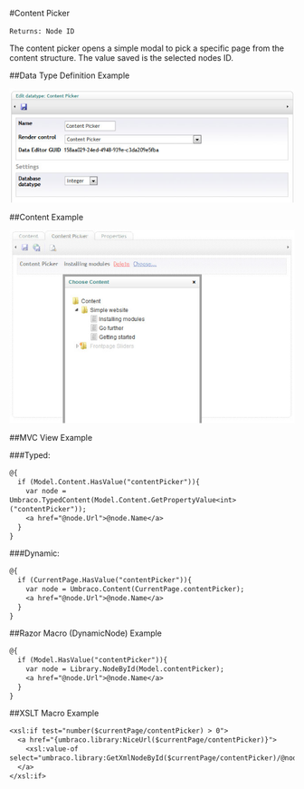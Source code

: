 #Content Picker

`Returns: Node ID`

The content picker opens a simple modal to pick a specific page from the content structure. The value saved is the selected nodes ID. 

##Data Type Definition Example

![Content Picker Data Type Definition](images/Content-Picker-DataType.jpg?raw=true)

##Content Example

![Content Picker Example](images/Content-Picker-Content.jpg?raw=true)

##MVC View Example

###Typed:

	@{
	  if (Model.Content.HasValue("contentPicker")){
	    var node = Umbraco.TypedContent(Model.Content.GetPropertyValue<int>("contentPicker"));
	    <a href="@node.Url">@node.Name</a>
	  }
	}

###Dynamic: 

	@{
	  if (CurrentPage.HasValue("contentPicker")){
	    var node = Umbraco.Content(CurrentPage.contentPicker);
	    <a href="@node.Url">@node.Name</a>
	  }
	}

##Razor Macro (DynamicNode) Example

	@{
	  if (Model.HasValue("contentPicker")){
	    var node = Library.NodeById(Model.contentPicker);
	    <a href="@node.Url">@node.Name</a>
	  }
	}

##XSLT Macro Example

	<xsl:if test="number($currentPage/contentPicker) > 0">  
	  <a href="{umbraco.library:NiceUrl($currentPage/contentPicker)}">
	    <xsl:value-of select="umbraco.library:GetXmlNodeById($currentPage/contentPicker)/@nodeName"/>
	  </a>
	</xsl:if>